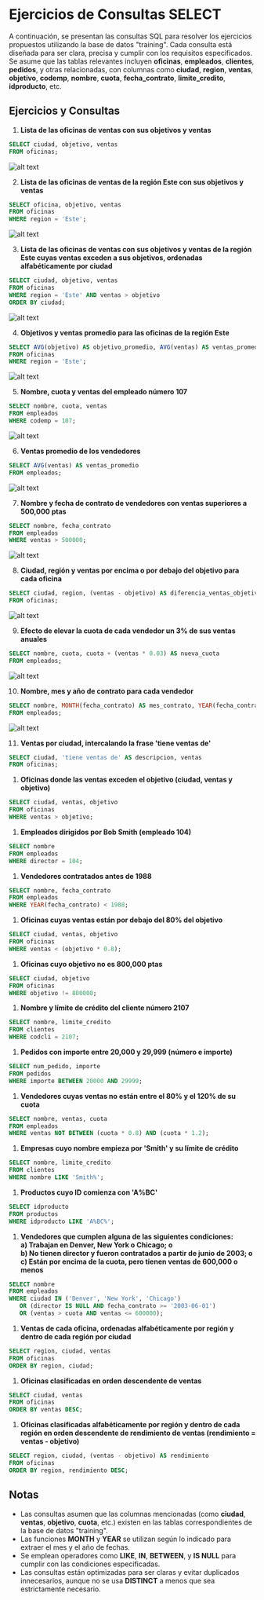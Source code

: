 # Ejercicios de Consultas SELECT

A continuación, se presentan las consultas SQL para resolver los ejercicios propuestos utilizando la base de datos "training". Cada consulta está diseñada para ser clara, precisa y cumplir con los requisitos especificados. Se asume que las tablas relevantes incluyen **oficinas**, **empleados**, **clientes**, **pedidos**, y otras relacionadas, con columnas como **ciudad**, **region**, **ventas**, **objetivo**, **codemp**, **nombre**, **cuota**, **fecha_contrato**, **limite_credito**, **idproducto**, etc.

## Ejercicios y Consultas

1. **Lista de las oficinas de ventas con sus objetivos y ventas**  
```sql
SELECT ciudad, objetivo, ventas
FROM oficinas;
```
![alt text](image.png)

2. **Lista de las oficinas de ventas de la región Este con sus objetivos y ventas**  
```sql
SELECT oficina, objetivo, ventas
FROM oficinas
WHERE region = 'Este';
```
![alt text](image-1.png)

3. **Lista de las oficinas de ventas con sus objetivos y ventas de la región Este cuyas ventas exceden a sus objetivos, ordenadas alfabéticamente por ciudad**  
```sql
SELECT ciudad, objetivo, ventas
FROM oficinas
WHERE region = 'Este' AND ventas > objetivo
ORDER BY ciudad;
```
![alt text](image-2.png)

4. **Objetivos y ventas promedio para las oficinas de la región Este**  
```sql
SELECT AVG(objetivo) AS objetivo_promedio, AVG(ventas) AS ventas_promedio
FROM oficinas
WHERE region = 'Este';
```
![alt text](image-3.png)

5. **Nombre, cuota y ventas del empleado número 107**  
```sql
SELECT nombre, cuota, ventas
FROM empleados
WHERE codemp = 107;
```
![alt text](image-4.png)

6. **Ventas promedio de los vendedores**  
```sql
SELECT AVG(ventas) AS ventas_promedio
FROM empleados;
```
![alt text](image-5.png)

7. **Nombre y fecha de contrato de vendedores con ventas superiores a 500,000 ptas**  
```sql
SELECT nombre, fecha_contrato
FROM empleados
WHERE ventas > 500000;
```
![alt text](image-6.png)

8. **Ciudad, región y ventas por encima o por debajo del objetivo para cada oficina**  
```sql
SELECT ciudad, region, (ventas - objetivo) AS diferencia_ventas_objetivo
FROM oficinas;
```
![alt text](image-7.png)

9. **Efecto de elevar la cuota de cada vendedor un 3% de sus ventas anuales**  
```sql
SELECT nombre, cuota, cuota + (ventas * 0.03) AS nueva_cuota
FROM empleados;
```
![alt text](image-8.png)

10. **Nombre, mes y año de contrato para cada vendedor**  
```sql
SELECT nombre, MONTH(fecha_contrato) AS mes_contrato, YEAR(fecha_contrato) AS anio_contrato
FROM empleados;
```
![alt text](image-9.png)

11. **Ventas por ciudad, intercalando la frase 'tiene ventas de'**  
```sql
SELECT ciudad, 'tiene ventas de' AS descripcion, ventas
FROM oficinas;
```

1.  **Oficinas donde las ventas exceden el objetivo (ciudad, ventas y objetivo)**  
```sql
SELECT ciudad, ventas, objetivo
FROM oficinas
WHERE ventas > objetivo;
```

1.  **Empleados dirigidos por Bob Smith (empleado 104)**  
```sql
SELECT nombre
FROM empleados
WHERE director = 104;
```

1.  **Vendedores contratados antes de 1988**  
```sql
SELECT nombre, fecha_contrato
FROM empleados
WHERE YEAR(fecha_contrato) < 1988;
```

1.  **Oficinas cuyas ventas están por debajo del 80% del objetivo**  
```sql
SELECT ciudad, ventas, objetivo
FROM oficinas
WHERE ventas < (objetivo * 0.8);
```

1.  **Oficinas cuyo objetivo no es 800,000 ptas**  
```sql
SELECT ciudad, objetivo
FROM oficinas
WHERE objetivo != 800000;
```

1.  **Nombre y límite de crédito del cliente número 2107**  
```sql
SELECT nombre, limite_credito
FROM clientes
WHERE codcli = 2107;
```

1.  **Pedidos con importe entre 20,000 y 29,999 (número e importe)**  
```sql
SELECT num_pedido, importe
FROM pedidos
WHERE importe BETWEEN 20000 AND 29999;
```

1.  **Vendedores cuyas ventas no están entre el 80% y el 120% de su cuota**  
```sql
SELECT nombre, ventas, cuota
FROM empleados
WHERE ventas NOT BETWEEN (cuota * 0.8) AND (cuota * 1.2);
```

1.  **Empresas cuyo nombre empieza por 'Smith' y su límite de crédito**  
```sql
SELECT nombre, limite_credito
FROM clientes
WHERE nombre LIKE 'Smith%';
```

1.  **Productos cuyo ID comienza con 'A%BC'**  
```sql
SELECT idproducto
FROM productos
WHERE idproducto LIKE 'A%BC%';
```

1.  **Vendedores que cumplen alguna de las siguientes condiciones:  
   a) Trabajan en Denver, New York o Chicago; o  
   b) No tienen director y fueron contratados a partir de junio de 2003; o  
   c) Están por encima de la cuota, pero tienen ventas de 600,000 o menos**  
```sql
SELECT nombre
FROM empleados
WHERE ciudad IN ('Denver', 'New York', 'Chicago')
   OR (director IS NULL AND fecha_contrato >= '2003-06-01')
   OR (ventas > cuota AND ventas <= 600000);
```

1.  **Ventas de cada oficina, ordenadas alfabéticamente por región y dentro de cada región por ciudad**  
```sql
SELECT region, ciudad, ventas
FROM oficinas
ORDER BY region, ciudad;
```

1.  **Oficinas clasificadas en orden descendente de ventas**  
```sql
SELECT ciudad, ventas
FROM oficinas
ORDER BY ventas DESC;
```

1.  **Oficinas clasificadas alfabéticamente por región y dentro de cada región en orden descendente de rendimiento de ventas (rendimiento = ventas - objetivo)**  
```sql
SELECT region, ciudad, (ventas - objetivo) AS rendimiento
FROM oficinas
ORDER BY region, rendimiento DESC;
```

## Notas
- Las consultas asumen que las columnas mencionadas (como **ciudad**, **ventas**, **objetivo**, **cuota**, etc.) existen en las tablas correspondientes de la base de datos "training".
- Las funciones **MONTH** y **YEAR** se utilizan según lo indicado para extraer el mes y el año de fechas.
- Se emplean operadores como **LIKE**, **IN**, **BETWEEN**, y **IS NULL** para cumplir con las condiciones especificadas.
- Las consultas están optimizadas para ser claras y evitar duplicados innecesarios, aunque no se usa **DISTINCT** a menos que sea estrictamente necesario.